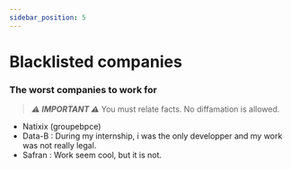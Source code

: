 ```yaml
---
sidebar_position: 5
---
```


# Blacklisted companies

### The worst companies to work for

> **_⚠️ IMPORTANT ⚠️_**  You must relate facts. No diffamation is allowed.

- Natixix (groupebpce)
- Data-B : During my internship, i was the only developper and my work was not really legal.
- Safran : Work seem cool, but it is not.
